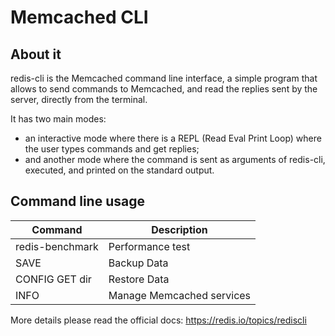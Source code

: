 # Memcached CLI

## About it

redis-cli is the Memcached command line interface, a simple program that allows to send commands to Memcached, and read the replies sent by the server, directly from the terminal.

It has two main modes: 
* an interactive mode where there is a REPL (Read Eval Print Loop) where the user types commands and get replies; 
* and another mode where the command is sent as arguments of redis-cli, executed, and printed on the standard output.

## Command line usage

| **Command** | **Description** |
| --- | --- |
| redis-benchmark | Performance test |
| SAVE | Backup Data |
| CONFIG GET dir | Restore Data |
| INFO | Manage Memcached services |

More details please read the official docs: https://redis.io/topics/rediscli